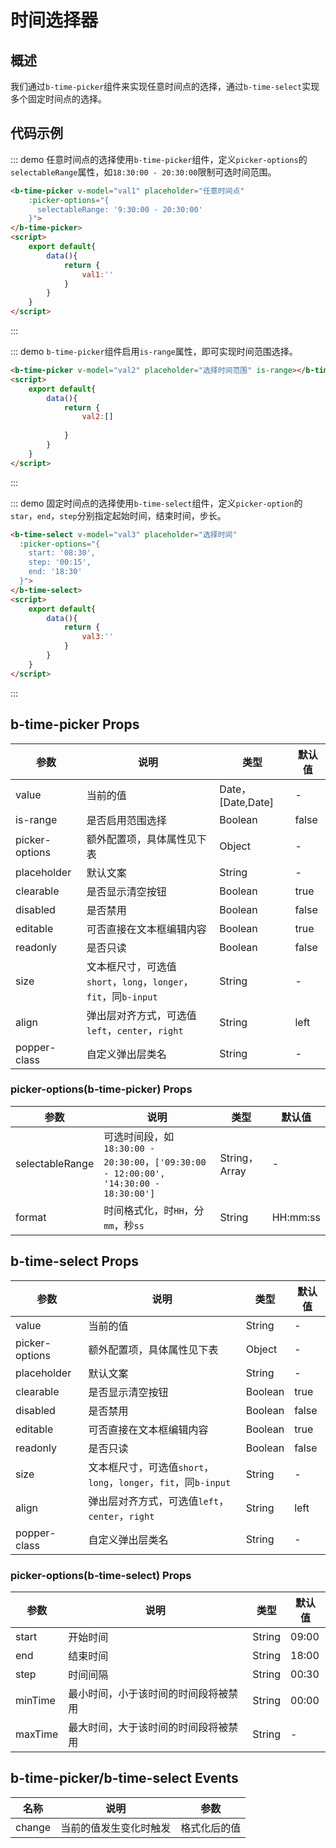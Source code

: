<script>
    export default{
        data(){
            return {
                val1:'',
                val2:[],
                val3:''
            }
        }
    }
</script>
# 时间选择器

## 概述

我们通过`b-time-picker`组件来实现任意时间点的选择，通过`b-time-select`实现多个固定时间点的选择。
 
## 代码示例

::: demo 任意时间点的选择使用`b-time-picker`组件，定义`picker-options`的`selectableRange`属性，如`18:30:00 - 20:30:00`限制可选时间范围。
```html
<b-time-picker v-model="val1" placeholder="任意时间点"
    :picker-options="{
      selectableRange: '9:30:00 - 20:30:00'
    }">      
</b-time-picker>
<script>
    export default{
        data(){
            return {
                val1:''
            }
        }
    }
</script>
```
:::

::: demo `b-time-picker`组件启用`is-range`属性，即可实现时间范围选择。
```html
<b-time-picker v-model="val2" placeholder="选择时间范围" is-range></b-time-picker>
<script>
    export default{
        data(){
            return {
                val2:[]
                
            }
        }
    }
</script>
```
:::

::: demo 固定时间点的选择使用`b-time-select`组件，定义`picker-option`的`star`，`end`，`step`分别指定起始时间，结束时间，步长。
```html
<b-time-select v-model="val3" placeholder="选择时间"
  :picker-options="{
    start: '08:30',
    step: '00:15',
    end: '18:30'
  }">
</b-time-select>
<script>
    export default{
        data(){
            return {
                val3:''
            }
        }
    }
</script>
```
:::

## b-time-picker Props

| 参数      | 说明          | 类型      | 默认值  |
|---------- |-------------- |---------- |-------- |
| value | 当前的值 | Date，\[Date,Date] | - |
| is-range | 是否启用范围选择 | Boolean | false |
| picker-options | 额外配置项，具体属性见下表 | Object | - |
| placeholder | 默认文案 | String | - |
| clearable | 是否显示清空按钮 | Boolean | true |
| disabled | 是否禁用 | Boolean | false |
| editable | 可否直接在文本框编辑内容 | Boolean | true |
| readonly | 是否只读 | Boolean | false |
| size     | 文本框尺寸，可选值`short`，`long`，`longer`，`fit`，同`b-input` | String | - |
| align | 弹出层对齐方式，可选值`left`，`center`，`right` | String | left |
| popper-class | 自定义弹出层类名 | String | - |

### picker-options(b-time-picker) Props

| 参数      | 说明          | 类型      | 默认值  |
|---------- |-------------- |---------- |-------- |
| selectableRange | 可选时间段，如`18:30:00 - 20:30:00`，`['09:30:00 - 12:00:00', '14:30:00 - 18:30:00']` | String，Array | - |
| format | 时间格式化，时`HH`，分`mm`，秒`ss` | String | HH:mm:ss |

## b-time-select Props

| 参数      | 说明          | 类型      | 默认值  |
|---------- |-------------- |---------- |-------- |
| value | 当前的值 | String | - |
| picker-options | 额外配置项，具体属性见下表 | Object | - |
| placeholder | 默认文案 | String | - |
| clearable | 是否显示清空按钮 | Boolean | true |
| disabled | 是否禁用 | Boolean | false |
| editable | 可否直接在文本框编辑内容 | Boolean | true |
| readonly | 是否只读 | Boolean | false |
| size     | 文本框尺寸，可选值`short`，`long`，`longer`，`fit`，同`b-input` | String | - |
| align | 弹出层对齐方式，可选值`left`，`center`，`right` | String | left |
| popper-class | 自定义弹出层类名 | String | - |

### picker-options(b-time-select) Props

| 参数      | 说明          | 类型      | 默认值  |
|---------- |-------------- |---------- |-------- |
| start | 开始时间 | String | 09:00 |
| end | 结束时间 | String | 18:00 |
| step | 时间间隔 | String | 00:30 |
| minTime | 最小时间，小于该时间的时间段将被禁用 | String | 00:00 |
| maxTime | 最大时间，大于该时间的时间段将被禁用 | String | - |

## b-time-picker/b-time-select Events

| 名称  | 说明  | 参数  |
|---------- |-------- |---------- |
| change | 当前的值发生变化时触发 | 格式化后的值 |
